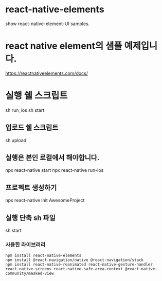# react-native-elements
show react-native-element-UI samples.

# react native element의 샘플 예제입니다.
https://reactnativeelements.com/docs/

# 실행 쉘 스크립트
sh run_ios
sh start

## 업로드 쉘 스크립트
sh upload

## 실행은 본인 로컬에서 해야합니다.
npx react-native start
npx react-native run-ios

## 프로젝트 생성하기
npx react-native init AwesomeProject

## 실행 단축 sh 파일
sh start

### 사용한 라이브러리
```
npm install react-native-elements
npm install @react-navigation/native @react-navigation/stack
npm install react-native-reanimated react-native-gesture-handler react-native-screens react-native-safe-area-context @react-native-community/masked-view
```
